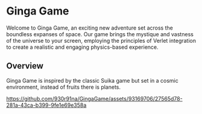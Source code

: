 # Ginga Game
Welcome to Ginga Game, an exciting new adventure set across the boundless expanses of space. 
Our game brings the mystique and vastness of the universe to your screen, employing the principles of Verlet integration to create a realistic and engaging physics-based experience.

## Overview
Ginga Game is inspired by the classic Suika game but set in a cosmic environment, instead of fruits there is planets.



https://github.com/930r91na/GingaGame/assets/93169706/27565d78-281a-43ca-b399-9fe1e69e358a

